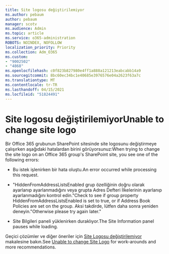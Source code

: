 ```yaml
---
title: Site logosu değiştirilemiyor
ms.author: pebaum
author: pebaum
manager: scotv
ms.audience: Admin
ms.topic: article
ms.service: o365-administration
ROBOTS: NOINDEX, NOFOLLOW
localization_priority: Priority
ms.collection: Adm_O365
ms.custom:
- "9002502"
- "4868"
ms.openlocfilehash: c0f823b827980e4ff1a888a121213eabcabb14a9
ms.sourcegitcommit: 8bc60ec34bc1e40685e3976576e04a2623f63a7c
ms.translationtype: MT
ms.contentlocale: tr-TR
ms.lasthandoff: 04/15/2021
ms.locfileid: "51824491"
---
```

# <a name="unable-to-change-site-logo"></a><span data-ttu-id="6d0c7-102">Site logosu değiştirilemiyor</span><span class="sxs-lookup"><span data-stu-id="6d0c7-102">Unable to change site logo</span></span>

<span data-ttu-id="6d0c7-103">Bir Office 365 grubunun SharePoint sitesinde site logosunu değiştirmeye çalışırken aşağıdaki hatalardan birini görüyorsunuz:</span><span class="sxs-lookup"><span data-stu-id="6d0c7-103">When trying to change the site logo on an Office 365 group's SharePoint site, you see one of the following errors:</span></span>

- <span data-ttu-id="6d0c7-104">Bu istek işlenirken bir hata oluştu.</span><span class="sxs-lookup"><span data-stu-id="6d0c7-104">An error occurred while processing this request.</span></span>

- <span data-ttu-id="6d0c7-105">"HiddenFromAddressListsEnabled grup özelliğinin doğru olarak ayarlanıp ayarlanmadığını veya grupta Adres Defteri İlkelerinin ayarlanıp ayarlanmadığını kontrol edin.</span><span class="sxs-lookup"><span data-stu-id="6d0c7-105">"Check to see if group property HiddenFromAddressListsEnabled is set to true, or if Address Book Policies are set on the group.</span></span> <span data-ttu-id="6d0c7-106">Aksi takdirde, lütfen daha sonra yeniden deneyin."</span><span class="sxs-lookup"><span data-stu-id="6d0c7-106">Otherwise please try again later."</span></span>

- <span data-ttu-id="6d0c7-107">Site Bilgileri paneli yüklenirken duraklıyor.</span><span class="sxs-lookup"><span data-stu-id="6d0c7-107">The Site Information panel pauses while loading.</span></span>

<span data-ttu-id="6d0c7-108">Geçici çözümler ve diğer öneriler için [Site Logosu değiştirilemiyor](https://docs.microsoft.com/sharepoint/troubleshoot/sites/error-when-changing-o365-site-logo) makalesine bakın.</span><span class="sxs-lookup"><span data-stu-id="6d0c7-108">See [Unable to change Site Logo](https://docs.microsoft.com/sharepoint/troubleshoot/sites/error-when-changing-o365-site-logo) for work-arounds and more recommendations.</span></span>
